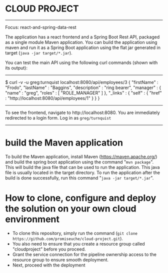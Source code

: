 # CLOUD PROJECT
---
Focus: react-and-spring-data-rest

The application has a react frontend and a Spring Boot Rest API, packaged as a single module Maven application. You can build the application using maven and run it as a Spring Boot application using the flat jar generated in target (`java -jar target/*.jar`).

You can test the main API using the following curl commands (shown with its output):

---

\$ curl -v -u greg:turnquist localhost:8080/api/employees/3
{
"firstName" : "Frodo",
"lastName" : "Baggins",
"description" : "ring bearer",
"manager" : {
"name" : "greg",
"roles" : [ "ROLE_MANAGER" ]
},
"\_links" : {
"self" : {
"href" : "http://localhost:8080/api/employees/1"
}
}
}

---

To see the frontend, navigate to http://localhost:8080. You are immediately redirected to a login form. Log in as `greg/turnquist`

---

# build the Maven application

To build the Maven application, install Maven (https://maven.apache.org/) and build the spring boot application using the command "`mvn package`".
This will build the java file that can be used to run the application. This java file is usually located in the target directory.
To run the application after the build is done successfully, run this command "`java -jar target/*.jar`".

# How to clone, configure and deploy the solution on your own cloud environment

- To clone this repository, simply run the command (`git clone https://github.com/promiseuche/cloud-project.git`).
- You also need to ensure that you create a resource group called "cloudproject" before you proceed.
- Grant the service connection for the pipeline ownership access to the resource group to ensure smooth deployment.
- Next, proceed with the deployment

